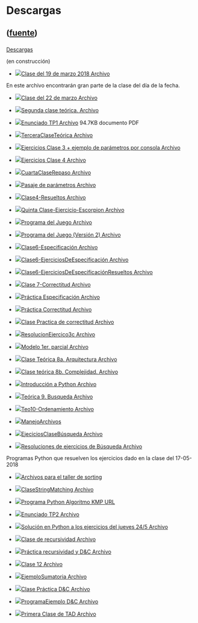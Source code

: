 # Descargas
([fuente](https://campus.exactas.uba.ar/course/view.php?id=1010&section=3))
---
###
[Descargas](https://campus.exactas.uba.ar/course/view.php?id=1010&section=3)

(en construcción)

  - [![ ](https://campus.exactas.uba.ar/theme/image.php/aardvark/core/1524752928/f/pdf-24)Clase del 19 de marzo 2018 Archivo](https://campus.exactas.uba.ar/mod/resource/view.php?id=59822)

En este archivo encontrarán gran parte de la clase del día de la fecha.

  - [![ ](https://campus.exactas.uba.ar/theme/image.php/aardvark/core/1524752928/f/archive-24)Clase del 22 de marzo Archivo](https://campus.exactas.uba.ar/mod/resource/view.php?id=60049)

  - [![ ](https://campus.exactas.uba.ar/theme/image.php/aardvark/core/1524752928/f/pdf-24)Segunda clase teórica. Archivo](https://campus.exactas.uba.ar/mod/resource/view.php?id=60054)

  - [![ ](https://campus.exactas.uba.ar/theme/image.php/aardvark/core/1524752928/f/pdf-24)Enunciado TP1 Archivo](https://campus.exactas.uba.ar/mod/resource/view.php?id=60175) 94.7KB documento PDF

  - [![ ](https://campus.exactas.uba.ar/theme/image.php/aardvark/core/1524752928/f/pdf-24)TerceraClaseTeórica Archivo](https://campus.exactas.uba.ar/mod/resource/view.php?id=60177)

  - [![ ](https://campus.exactas.uba.ar/theme/image.php/aardvark/core/1524752928/f/archive-24)Ejercicios Clase 3 + ejemplo de parámetros por consola Archivo](https://campus.exactas.uba.ar/mod/resource/view.php?id=60185)

  - [![ ](https://campus.exactas.uba.ar/theme/image.php/aardvark/core/1524752928/f/pdf-24)Ejercicios Clase 4 Archivo](https://campus.exactas.uba.ar/mod/resource/view.php?id=60482)

  - [![ ](https://campus.exactas.uba.ar/theme/image.php/aardvark/core/1524752928/f/pdf-24)CuartaClaseRepaso Archivo](https://campus.exactas.uba.ar/mod/resource/view.php?id=60499)

  - [![ ](https://campus.exactas.uba.ar/theme/image.php/aardvark/core/1524752928/f/pdf-24)Pasaje de parámetros Archivo](https://campus.exactas.uba.ar/mod/resource/view.php?id=60596)

  - [![ ](https://campus.exactas.uba.ar/theme/image.php/aardvark/core/1524752928/f/archive-24)Clase4-Resueltos Archivo](https://campus.exactas.uba.ar/mod/resource/view.php?id=60610)

  - [![ ](https://campus.exactas.uba.ar/theme/image.php/aardvark/core/1524752928/f/pdf-24)Quinta Clase-Ejercicio-Escorpion Archivo](https://campus.exactas.uba.ar/mod/resource/view.php?id=60788)

  - [![ ](https://campus.exactas.uba.ar/theme/image.php/aardvark/core/1524752928/f/sourcecode-24)Programa del Juego Archivo](https://campus.exactas.uba.ar/mod/resource/view.php?id=60789)

  - [![ ](https://campus.exactas.uba.ar/theme/image.php/aardvark/core/1524752928/f/sourcecode-24)Programa del Juego (Versión 2) Archivo](https://campus.exactas.uba.ar/mod/resource/view.php?id=60807)

  - [![ ](https://campus.exactas.uba.ar/theme/image.php/aardvark/core/1524752928/f/pdf-24)Clase6-Especificación Archivo](https://campus.exactas.uba.ar/mod/resource/view.php?id=60913)

  - [![ ](https://campus.exactas.uba.ar/theme/image.php/aardvark/core/1524752928/f/pdf-24)Clase6-EjerciciosDeEspecificación Archivo](https://campus.exactas.uba.ar/mod/resource/view.php?id=60932)

  - [![ ](https://campus.exactas.uba.ar/theme/image.php/aardvark/core/1524752928/f/pdf-24)Clase6-EjerciciosDeEspecificaciónResueltos Archivo](https://campus.exactas.uba.ar/mod/resource/view.php?id=61072)

  - [![ ](https://campus.exactas.uba.ar/theme/image.php/aardvark/core/1524752928/f/pdf-24)Clase 7-Correctitud Archivo](https://campus.exactas.uba.ar/mod/resource/view.php?id=61084)

  - [![ ](https://campus.exactas.uba.ar/theme/image.php/aardvark/core/1524752928/f/pdf-24)Práctica Especificación Archivo](https://campus.exactas.uba.ar/mod/resource/view.php?id=61206)

  - [![ ](https://campus.exactas.uba.ar/theme/image.php/aardvark/core/1524752928/f/pdf-24)Práctica Correctitud Archivo](https://campus.exactas.uba.ar/mod/resource/view.php?id=61207)

  - [![ ](https://campus.exactas.uba.ar/theme/image.php/aardvark/core/1524752928/f/pdf-24)Clase Practica de correctitud Archivo](https://campus.exactas.uba.ar/mod/resource/view.php?id=61268)

  - [![ ](https://campus.exactas.uba.ar/theme/image.php/aardvark/core/1524752928/f/pdf-24)ResolucionEjercico3c Archivo](https://campus.exactas.uba.ar/mod/resource/view.php?id=61825)

  - [![ ](https://campus.exactas.uba.ar/theme/image.php/aardvark/core/1524752928/f/pdf-24)Modelo 1er. parcial Archivo](https://campus.exactas.uba.ar/mod/resource/view.php?id=61828)

  - [![ ](https://campus.exactas.uba.ar/theme/image.php/aardvark/core/1524752928/f/pdf-24)Clase Teórica 8a. Arquitectura Archivo](https://campus.exactas.uba.ar/mod/resource/view.php?id=62091)

  - [![ ](https://campus.exactas.uba.ar/theme/image.php/aardvark/core/1524752928/f/pdf-24)Clase teórica 8b. Complejidad. Archivo](https://campus.exactas.uba.ar/mod/resource/view.php?id=62092)

  - [![ ](https://campus.exactas.uba.ar/theme/image.php/aardvark/core/1524752928/f/pdf-24)Introducción a Python Archivo](https://campus.exactas.uba.ar/mod/resource/view.php?id=62148)

  - [![ ](https://campus.exactas.uba.ar/theme/image.php/aardvark/core/1524752928/f/pdf-24)Teórica 9. Busqueda Archivo](https://campus.exactas.uba.ar/mod/resource/view.php?id=62268)

  - [![ ](https://campus.exactas.uba.ar/theme/image.php/aardvark/core/1524752928/f/pdf-24)Teo10-Ordenamiento Archivo](https://campus.exactas.uba.ar/mod/resource/view.php?id=62356)

  - [![ ](https://campus.exactas.uba.ar/theme/image.php/aardvark/core/1524752928/f/pdf-24)ManejoArchivos](https://campus.exactas.uba.ar/mod/resource/view.php?id=62401)

  - [![ ](https://campus.exactas.uba.ar/theme/image.php/aardvark/core/1524752928/f/pdf-24)EjeciciosClaseBúsqueda Archivo](https://campus.exactas.uba.ar/mod/resource/view.php?id=62552)

  - [![ ](https://campus.exactas.uba.ar/theme/image.php/aardvark/core/1524752928/f/archive-24)Resoluciones de ejercicios de Búsqueda Archivo](https://campus.exactas.uba.ar/mod/resource/view.php?id=62567)

Programas Python que resuelven los ejercicios dado en la clase del 17-05-2018

  - [![ ](https://campus.exactas.uba.ar/theme/image.php/aardvark/core/1524752928/f/archive-24)Archivos para el taller de sorting](https://campus.exactas.uba.ar/mod/resource/view.php?id=62615)

  - [![ ](https://campus.exactas.uba.ar/theme/image.php/aardvark/core/1524752928/f/pdf-24)ClaseStringMatching Archivo](https://campus.exactas.uba.ar/mod/resource/view.php?id=62809)

  - [![ ](https://campus.exactas.uba.ar/theme/image.php/aardvark/url/1524752928/icon)Programa Python Algoritmo KMP URL](https://campus.exactas.uba.ar/mod/url/view.php?id=62810)

  - [![ ](https://campus.exactas.uba.ar/theme/image.php/aardvark/core/1524752928/f/pdf-24)Enunciado TP2 Archivo](https://campus.exactas.uba.ar/mod/resource/view.php?id=62837)

  - [![ ](https://campus.exactas.uba.ar/theme/image.php/aardvark/core/1524752928/f/unknown-24)Solución en Python a los ejercicios del jueves 24/5 Archivo](https://campus.exactas.uba.ar/mod/resource/view.php?id=62841)

  - [![ ](https://campus.exactas.uba.ar/theme/image.php/aardvark/core/1524752928/f/pdf-24)Clase de recursividad Archivo](https://campus.exactas.uba.ar/mod/resource/view.php?id=62991)

  - [![ ](https://campus.exactas.uba.ar/theme/image.php/aardvark/core/1524752928/f/pdf-24)Práctica recursividad y D&C Archivo](https://campus.exactas.uba.ar/mod/resource/view.php?id=63005)

  - [![ ](https://campus.exactas.uba.ar/theme/image.php/aardvark/core/1524752928/f/pdf-24)Clase 12 Archivo](https://campus.exactas.uba.ar/mod/resource/view.php?id=63102)

  - [![ ](https://campus.exactas.uba.ar/theme/image.php/aardvark/core/1524752928/f/unknown-24)EjemploSumatoria Archivo](https://campus.exactas.uba.ar/mod/resource/view.php?id=63103)

  - [![ ](https://campus.exactas.uba.ar/theme/image.php/aardvark/core/1524752928/f/pdf-24)Clase Práctica D&C Archivo](https://campus.exactas.uba.ar/mod/resource/view.php?id=63182)

  - [![ ](https://campus.exactas.uba.ar/theme/image.php/aardvark/core/1524752928/f/unknown-24)ProgramaEjemplo D&C Archivo](https://campus.exactas.uba.ar/mod/resource/view.php?id=63183)

  - [![ ](https://campus.exactas.uba.ar/theme/image.php/aardvark/core/1524752928/f/pdf-24)Primera Clase de TAD Archivo](https://campus.exactas.uba.ar/mod/resource/view.php?id=63287)

